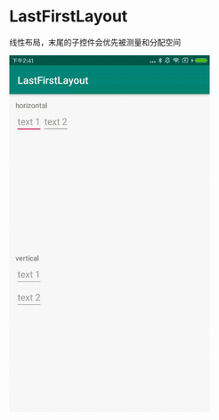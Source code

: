 # LastFirstLayout
线性布局，末尾的子控件会优先被测量和分配空间

<img src="https://github.com/ivey-in/LastFirstLayout/blob/master/screen_shot.gif" width="360px"/>
